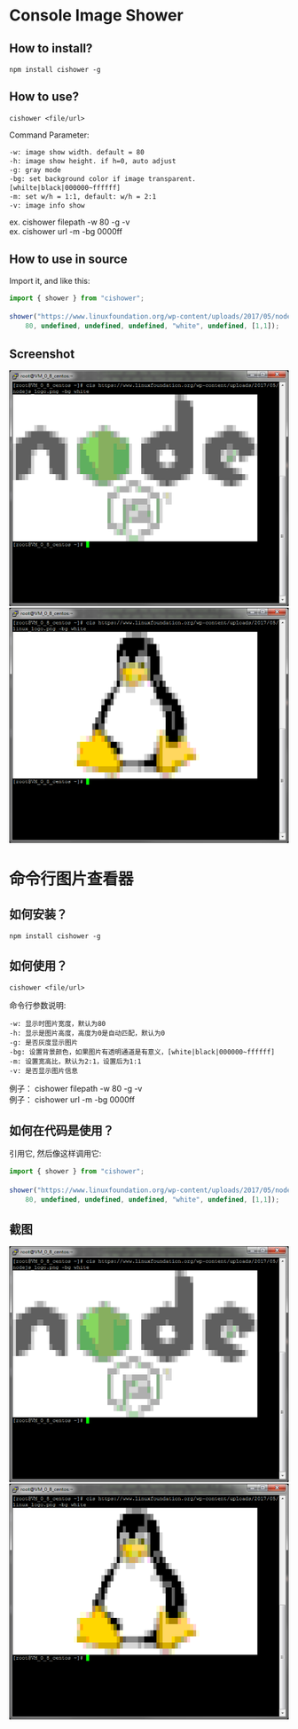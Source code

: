 Console Image Shower
====================

How to install?
---------------

```
npm install cishower -g
```

How to use?
-----------

```
cishower <file/url>
```

Command Parameter:

    -w: image show width. default = 80  
    -h: image show height. if h=0, auto adjust  
    -g: gray mode  
    -bg: set background color if image transparent. [whilte|black|000000~ffffff]  
    -m: set w/h = 1:1, default: w/h = 2:1  
    -v: image info show

ex. cishower filepath -w 80 -g -v  
ex. cishower url -m -bg 0000ff

How to use in source
--------------------

Import it, and like this:

```Typescript
import { shower } from "cishower";

shower("https://www.linuxfoundation.org/wp-content/uploads/2017/05/nodejs_logo.png",
    80, undefined, undefined, undefined, "white", undefined, [1,1]);
```

Screenshot
----------
![screenshot1](https://raw.githubusercontent.com/xerysherry/Console_Image_Shower/master/screenshot/screenshot1.png)
![screenshot2](https://raw.githubusercontent.com/xerysherry/Console_Image_Shower/master/screenshot/screenshot2.png)

命令行图片查看器
====================

如何安装？
--------

```
npm install cishower -g
```

如何使用？
--------

```
cishower <file/url>
```

命令行参数说明:

    -w: 显示时图片宽度，默认为80  
    -h: 显示是图片高度，高度为0是自动匹配，默认为0  
    -g: 是否灰度显示图片  
    -bg: 设置背景颜色，如果图片有透明通道是有意义，[white|black|000000~ffffff]  
    -m: 设置宽高比，默认为2:1，设置后为1:1  
    -v: 是否显示图片信息  
   
例子： cishower filepath -w 80 -g -v  
例子： cishower url -m -bg 0000ff  

如何在代码是使用？
---------------

引用它, 然后像这样调用它:

```Typescript
import { shower } from "cishower";

shower("https://www.linuxfoundation.org/wp-content/uploads/2017/05/nodejs_logo.png",
    80, undefined, undefined, undefined, "white", undefined, [1,1]);
```

截图
----

![screenshot1](https://raw.githubusercontent.com/xerysherry/Console_Image_Shower/master/screenshot/screenshot1.png)
![screenshot2](https://raw.githubusercontent.com/xerysherry/Console_Image_Shower/master/screenshot/screenshot2.png)
